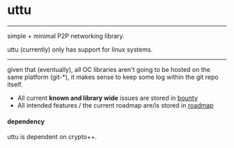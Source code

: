 # uttu
---
simple + minimal P2P networking library.

uttu (currently) only has support for linux systems.

---
given that (eventually), all OC libraries aren't going to be hosted on the same platform (git-\*), it makes sense to keep some log within the git repo itself.

- All current **known and library wide** issues are stored in [bounty](docs/bounty.txt) 
- All intended features / the current roadmap are/is stored in [roadmap](docs/roadmap.txt)


#### dependency
uttu is dependent on crypto++.
